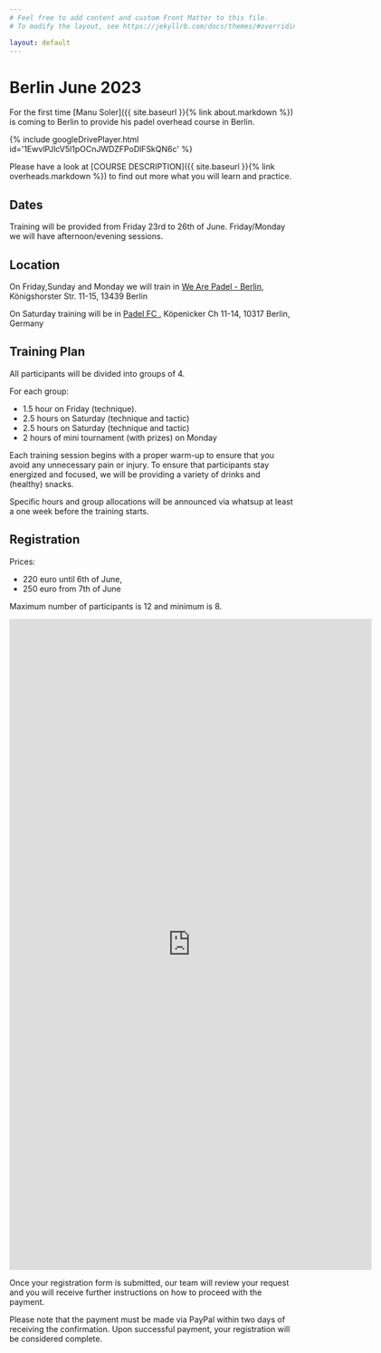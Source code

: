 ```yaml
---
# Feel free to add content and custom Front Matter to this file.
# To modify the layout, see https://jekyllrb.com/docs/themes/#overriding-theme-defaults

layout: default
---
```


# Berlin June 2023

For the first time [Manu Soler]({{ site.baseurl }}{% link about.markdown %}) is coming to Berlin to provide his padel overhead course in Berlin.

{% include googleDrivePlayer.html id='1EwvlPJlcV5l1pOCnJWDZFPoDlFSkQN6c' %}

Please have a look at [COURSE DESCRIPTION]({{ site.baseurl }}{% link overheads.markdown %}) to find out more what you will learn and practice.

## Dates
Training will be provided from Friday 23rd to 26th of June. Friday/Monday we will have afternoon/evening sessions.

## Location
On Friday,Sunday and Monday we will train in <a href="https://wearepadel.com/de/berlin" target="_blank">We Are Padel - Berlin</a>, Königshorster Str. 11-15, 13439 Berlin


On Saturday training will be in <a href="https://padelfc.com/" target="_blank"> Padel FC </a>,  Köpenicker Ch 11-14, 10317 Berlin, Germany 

## Training Plan
All participants will be divided into groups of 4.

For each group:

- 1.5 hour on Friday (technique).
- 2.5 hours on Saturday (technique and tactic)
- 2.5 hours on Saturday (technique and tactic)
- 2 hours of mini tournament (with prizes) on Monday 

Each training session begins with a proper warm-up to ensure that you avoid any unnecessary pain or injury.
To ensure that participants stay energized and focused, we will be providing a variety of drinks and (healthy) snacks.

Specific hours and group allocations will be announced via whatsup at least a one week before the training starts.

## Registration
Prices:

- 220 euro until 6th of June,
- 250 euro from 7th of June

Maximum number of participants is 12 and minimum is 8.
<iframe src="https://docs.google.com/forms/d/e/1FAIpQLSdvglcNnQe1y-j99oIzrooSmvyBiMtp_t6ME-tIF0NvTkxULg/viewform?embedded=true" width="640" height="1150" frameborder="0" marginheight="0" marginwidth="0">Loading…</iframe>

Once your registration form is submitted, our team will review your request and you will receive further instructions on how to proceed with the payment.

Please note that the payment must be made via PayPal within two days of receiving the confirmation. Upon successful payment, your registration will be considered complete.

